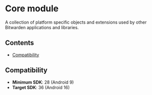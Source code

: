 # Core module

A collection of platform specific objects and extensions used by other Bitwarden applications and
libraries.

## Contents

- [Compatibility](#compatibility)

## Compatibility

- **Minimum SDK**: 28 (Android 9)
- **Target SDK**: 36 (Android 16)
